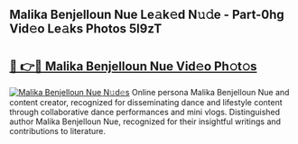 ## Malika Benjelloun Nue Le𝚊k𝚎d N𝚞𝚍e - Part-0hg Vid𝚎o Le𝚊ks Photos 5l9zT

# <h2><a href="http://fb08ng4.evod.top/?m=Malika+Benjelloun+Nue">🔗 👉🔴 Malika Benjelloun Nue Vid𝚎o Ph𝚘t𝚘s</a></h2>

[![Malika Benjelloun Nue N𝚞d𝚎s](https://i.imgur.com/8V9OHl7.gif)](http://fb08ng4.evod.top/?m=Malika+Benjelloun+Nue)
Online persona Malika Benjelloun Nue and content creator, recognized for disseminating dance and lifestyle content through collaborative dance performances and mini vlogs. Distinguished author Malika Benjelloun Nue, recognized for their insightful writings and contributions to literature. 
